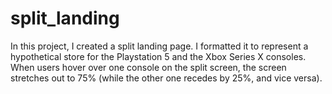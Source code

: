 # split_landing

In this project, I created a split landing page. I formatted it to represent a hypothetical store for the Playstation 5 and the Xbox Series X consoles. When users hover over one console on the split screen, the screen stretches out to 75% (while the other one recedes by 25%, and vice versa). 
